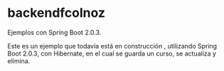 # backendfcolnoz
Ejemplos con Spring Boot 2.0.3.

Este es un ejemplo que todavía está en construcción , utilizando Spring Boot 2.0.3, con Hibernate, en el cual se guarda un curso,
se actualiza y elimina.
